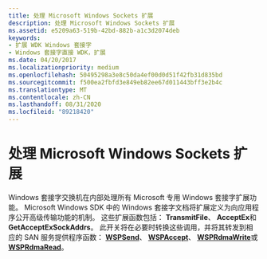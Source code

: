 ```yaml
---
title: 处理 Microsoft Windows Sockets 扩展
description: 处理 Microsoft Windows Sockets 扩展
ms.assetid: e5209a63-519b-42bd-882b-a1c3d2074deb
keywords:
- 扩展 WDK Windows 套接字
- Windows 套接字直接 WDK，扩展
ms.date: 04/20/2017
ms.localizationpriority: medium
ms.openlocfilehash: 50495298a3e8c50da4ef00d0d51f42fb31d835bd
ms.sourcegitcommit: f500ea2fbfd3e849eb82ee67d011443bff3e2b4c
ms.translationtype: MT
ms.contentlocale: zh-CN
ms.lasthandoff: 08/31/2020
ms.locfileid: "89218420"
---
```

# <a name="handling-microsoft-extensions-to-windows-sockets"></a>处理 Microsoft Windows Sockets 扩展





Windows 套接字交换机在内部处理所有 Microsoft 专用 Windows 套接字扩展功能。 Microsoft Windows SDK 中的 Windows 套接字文档将扩展定义为向应用程序公开高级传输功能的机制。 这些扩展函数包括： **TransmitFile**、 **AcceptEx**和 **GetAcceptExSockAddrs**。 此开关将在必要时转换这些调用，并将其转发到相应的 SAN 服务提供程序函数： [**WSPSend**](/previous-versions/windows/hardware/network/ff566316(v=vs.85))、 [**WSPAccept**](/previous-versions/windows/hardware/network/ff566266(v=vs.85))、 [**WSPRdmaWrite**](/previous-versions/windows/hardware/network/ff566306(v=vs.85))或 [**WSPRdmaRead**](/previous-versions/windows/hardware/network/ff566304(v=vs.85))。

 

